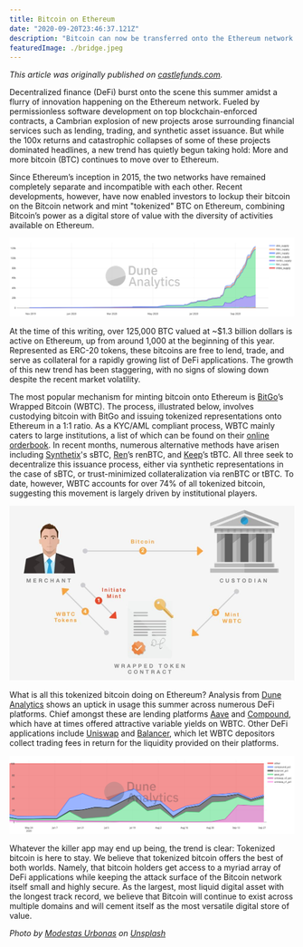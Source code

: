 ```yaml
---
title: Bitcoin on Ethereum
date: "2020-09-20T23:46:37.121Z"
description: "Bitcoin can now be transferred onto the Ethereum network and its usage is soaring. I look at how and why this came to be."
featuredImage: ./bridge.jpeg
---
```


_This article was originally published on [castlefunds.com](https://castlefunds.com)._

Decentralized finance (DeFi) burst onto the scene this summer amidst a flurry of innovation happening on the Ethereum network. Fueled by permissionless software development on top blockchain-enforced contracts, a Cambrian explosion of new projects arose surrounding financial services such as lending, trading, and synthetic asset issuance. But while the 100x returns and catastrophic collapses of some of these projects dominated headlines, a new trend has quietly begun taking hold: More and more bitcoin (BTC) continues to move over to Ethereum.

Since Ethereum’s inception in 2015, the two networks have remained completely separate and incompatible with each other. Recent developments, however, have now enabled investors to lockup their bitcoin on the Bitcoin network and mint "tokenized" BTC on Ethereum, combining Bitcoin’s power as a digital store of value with the diversity of activities available on Ethereum.

![WBTC Growth](dune-analytics-wbtc-growth.png)

At the time of this writing, over 125,000 BTC valued at ~\$1.3 billion dollars is active on Ethereum, up from around 1,000 at the beginning of this year. Represented as ERC-20 tokens, these bitcoins are free to lend, trade, and serve as collateral for a rapidly growing list of DeFi applications. The growth of this new trend has been staggering, with no signs of slowing down despite the recent market volatility.

The most popular mechanism for minting bitcoin onto Ethereum is [BitGo](https://www.bitgo.com/)’s Wrapped Bitcoin (WBTC). The process, illustrated below, involves custodying bitcoin with BitGo and issuing tokenized representations onto Ethereum in a 1:1 ratio. As a KYC/AML compliant process, WBTC mainly caters to large institutions, a list of which can be found on their [online orderbook](https://wbtc.network/dashboard/order-book). In recent months, numerous alternative methods have arisen including [Synthetix](https://synthetix.io/)'s sBTC, [Ren](https://renproject.io/)’s renBTC, and [Keep](https://keep.network/)’s tBTC. All three seek to decentralize this issuance process, either via synthetic representations in the case of sBTC, or trust-minimized collateralization via renBTC or tBTC. To date, however, WBTC accounts for over 74% of all tokenized bitcoin, suggesting this movement is largely driven by institutional players.

![WBTC Growth](wbtc.jpeg)

What is all this tokenized bitcoin doing on Ethereum? Analysis from [Dune Analytics](https://duneanalytics.com/) shows an uptick in usage this summer across numerous DeFi platforms. Chief amongst these are lending platforms [Aave](https://aave.com/) and [Compound](https://compound.finance/), which have at times offered attractive variable yields on WBTC. Other DeFi applications include [Uniswap](https://uniswap.org/) and [Balancer](https://balancer.fi/), which let WBTC depositors collect trading fees in return for the liquidity provided on their platforms.

![WBTC Usage](dune-analytics-wbtc-usage.png)

Whatever the killer app may end up being, the trend is clear: Tokenized bitcoin is here to stay. We believe that tokenized bitcoin offers the best of both worlds. Namely, that bitcoin holders get access to a myriad array of DeFi applications while keeping the attack surface of the Bitcoin network itself small and highly secure. As the largest, most liquid digital asset with the longest track record, we believe that Bitcoin will continue to exist across multiple domains and will cement itself as the most versatile digital store of value.

_Photo by [Modestas Urbonas](https://unsplash.com/@modestasu) on [Unsplash](https://unsplash.com/)_
